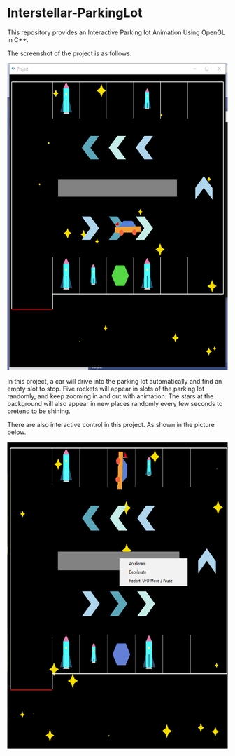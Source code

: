 # Interstellar-ParkingLot
This repository provides an Interactive Parking lot Animation Using OpenGL in C++. 

The screenshot of the project is as follows.

<p align="center">
 <img src="figure/parkinglot_normal.png" height="700"/>
</p >

In this project, a car will drive into the parking lot automatically and find an empty slot to stop. Five rockets will appear in slots of the parking lot randomly, and keep zooming in and out with animation. The stars at the background will also appear in new places randomly every few seconds to pretend to be shining.

There are also interactive control in this project. As shown in the picture below.
<p align="center">
 <img src="figure/parkinglot_interactive.png" height="700"/>
</p >
